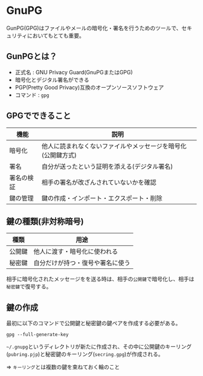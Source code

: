 # GnuPG

GunPG(GPG)はファイルやメールの暗号化・署名を行うためのツールで、セキュリティにおいてもとても重要。

## GunPGとは？

- 正式名 : GNU Privacy Guard(GnuPGまたはGPG)
- 暗号化とデジタル署名ができる
- PGP(Pretty Good Privacy)互換のオープンソースソフトウェア
- コマンド : `gpg`

## GPGでできること

| 機能       | 説明                                                         |
|------------|--------------------------------------------------------------|
| 暗号化     | 他人に読まれなくないファイルやメッセージを暗号化(公開鍵方式) |
| 署名       | 自分が送ったという証明を添える(デジタル署名)                 |
| 署名の検証 | 相手の署名が改ざんされていないかを確認                       |
| 鍵の管理   | 鍵の作成・インポート・エクスポート・削除                     |

## 鍵の種類(非対称暗号)

| 種類   | 用途 |
|--------|----------------------------------|
| 公開鍵 | 他人に渡す・暗号化に使われる     |
| 秘密鍵 | 自分だけが持つ・復号や署名に使う |

相手に暗号化されたメッセージをを送る時は、相手の`公開鍵`で暗号化し、相手は`秘密鍵`で復号する。

## 鍵の作成

最初に以下のコマンドで公開鍵と秘密鍵の鍵ペアを作成する必要がある。

```
gpg --full-generate-key
```
`~/.gnupg`というディレクトリが新たに作成され、その中に公開鍵のキーリング(`pubring.pjp`)と秘密鍵のキーリング(`secring.gpg`)が作成される。

=> `キーリング`とは複数の鍵を束ねておく輪のこと

